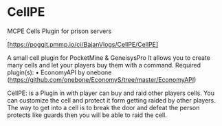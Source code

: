 # CellPE
MCPE Cells Plugin for prison servers

[https://poggit.pmmp.io/ci/BajanVlogs/CellPE/CellPE]



A small cell plugin for PocketMine & GeneisysPro It allows you to create many cells and let your players buy them with a command.
Required plugin(s):
• EconomyAPI by onebone (https://github.com/onebone/EconomyS/tree/master/EconomyAPI)


CellPE: is a Plugin in with player can buy and raid other players cells. You can customize the cell and protect it form getting raided by other players. The way to get into a cell is to break the door and defeat the person protects like guards then you will be able to raid the cell.
